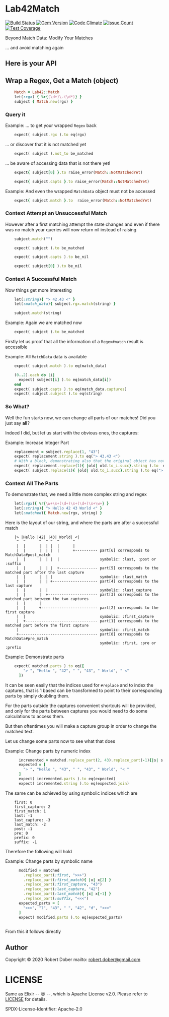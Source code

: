 

# Lab42Match

[![Build Status](https://travis-ci.org/RobertDober/lab42_match.svg?branch=master)](https://travis-ci.org/RobertDober/lab42_match)
[![Gem Version](https://badge.fury.io/rb/lab42_match.svg)](http://badge.fury.io/rb/lab42_match)
[![Code Climate](https://codeclimate.com/github/RobertDober/lab42_match/badges/gpa.svg)](https://codeclimate.com/github/RobertDober/lab42_match)
[![Issue Count](https://codeclimate.com/github/RobertDober/lab42_match/badges/issue_count.svg)](https://codeclimate.com/github/RobertDober/lab42_match)
[![Test Coverage](https://codeclimate.com/github/RobertDober/lab42_match/badges/coverage.svg)](https://codeclimate.com/github/RobertDober/lab42_match)

Beyond Match Data: Modify Your Matches

... and avoid matching again

## Here is your API

## Wrap a Regex, Get a Match (object)


```ruby :include
    Match = Lab42::Match
    let(:rgx) { %r{(\d+)\.(\d*)} }
    subject { Match.new(rgx) }
```

### Query it

Example: ... to get your wrapped `Regex` back

```ruby :example
    expect( subject.rgx ).to eq(rgx)
```


... or discover that it is not matched yet

```ruby :example
    expect( subject ).not_to be_matched
```

... be aware of accessing data that is not there yet!

```ruby :example not matched yet error
    expect{ subject[0] }.to raise_error(Match::NotMatchedYet)
```

```ruby :example
    expect{ subject.capts }.to raise_error(Match::NotMatchedYet)
```

Example: And even the wrapped `MatchData` object must not be accessed

```ruby :example
    expect{ subject.match }.to  raise_error(Match::NotMatchedYet)
```

### Context Attempt an Unsuccessful Match

However after a first matching attempt the state changes and even if there was no match
your queries will now return nil instead of raising

```ruby :before
    subject.match("")
```

```ruby :example Now we are matched
    expect( subject ).to be_matched
```

```ruby :example capturess are nil
    expect( subject.capts ).to be_nil
```

```ruby :example [] returns nil
    expect( subject[0] ).to be_nil
```

### Context A Successful Match

Now things get more interesting

```ruby :include
    let(:string){ "> 42.43 <" }
    let(:match_data){ subject.rgx.match(string) }
```

```ruby :before
    subject.match(string)
```

Example: Again we are matched now
```ruby :example
    expect( subject ).to be_matched
```
Firstly let us proof that all the information of a `Regex#match` result is accessible

Example: All `MatchData` data is available

```ruby :example
    expect( subject.match ).to eq(match_data)
```

```ruby :example As are the captures
    (0..2).each do |i|
      expect( subject[i] ).to eq(match_data[i])
    end
    expect( subject.capts ).to eq(match_data.captures)
    expect( subject.subject ).to eq(string)

```

### So What?

Well the fun starts now, we can change all parts of our matches! Did you just say **all**?

Indeed I did, but let us start with the obvious ones, the captures:

Example: Increase Integer Part

```ruby :example
    replacement = subject.replace(1, "43")
    expect( replacement.string ).to eq("> 43.43 <")
    # With a block, demonstrating also that the original object has not been altered
    expect( replacement.replace(1){ |old| old.to_i.succ}.string ).to  eq("> 44.43 <")
    expect( subject.replace(1){ |old| old.to_i.succ}.string ).to eq("> 43.43 <")
```

### Context All The Parts

To demonstrate that, we need a little more complex string and regex

```ruby :include
    let(:rgx){ %r{\w+\s+(\d+)\s+(\d+)\s+\w+} }
    let(:string){ "> Hello 42 43 World <" }
    let(:matched){ Match.new(rgx, string) }
```


Here is the layout of our string, and where the parts are after a successful match

        |> |Hello |42| |43| World| <|
         ^  ^      ^  ^ ^  ^      ^
         |  |      |  | |  |      |
         |  |      |  | |  |      +---------- part[6] corresponds to MatchData#post_match
         |  |      |  | |  |                  symbolic: :last, :post or :suffix
         |  |      |  | |  +----------------- part[5] corresponds to the matched part after the last capture
         |  |      |  | |                     symbolic: :last_match
         |  |      |  | +-------------------- part[4] corresponds to the last capture
         |  |      |  |                       symbolic: :last_capture
         |  |      |  +---------------------- part[3] corresponds to the matched part between the two captures
         |  |      |
         |  |      +------------------------- part[2] corresponds to the first capture
         |  |                                 symbolic: :first_capture
         |  +-------------------------------- part[1] corresponds to the matched part before the first capture
         |                                    symbolic: :first_match
         +----------------------------------- part[0] corresponds to MatchData#pre_match
                                              symbolic: :first, :pre or :prefix

Example: Demonstrate parts

```ruby :example
    expect( matched.parts ).to eq([
        "> ", "Hello ", "42", " ", "43", " World", " <"
      ])
```

It can be seen easily that the indices used for `#replace` and to index the captures, that is 1 based can be
transformed to point to their corresponding parts by simply doubling them.

For the parts outside the captures convenient shortcuts will be provided, and only for the parts between captures you
would need to do some calculations to access them.

But then oftentimes you will make a capture group in order to change the matched text.

Let us change some parts now to see what that does

Example: Change parts by numeric index

```ruby :example
      incremented = matched.replace_part(2, 43).replace_part(-1){|s| s.reverse}
      expected = [
        "> ", "Hello ", "43", " ", "43", " World", "< "
      ]
      expect( incremented.parts ).to eq(expected)
      expect( incremented.string ).to eq(expected.join)
```

The same can be achieved by using symbolic indices which are

        first: 0
        first_capture: 2
        first_match: 1
        last: -1
        last_capture: -3
        last_match: -2
        post: -1
        pre: 0
        prefix: 0
        suffix: -1

Therefore the following will hold

Example: Change parts by symbolic name

```ruby :example
      modified = matched
        .replace_part(:first, ">>>")
        .replace_part(:first_match){ |x| x[2] }
        .replace_part(:first_capture, "43")
        .replace_part(:last_capture, "42")
        .replace_part(:last_match){ |x| x[-1] }
        .replace_part(:suffix, "<<<")
      expected_parts = [
        ">>>", "l", "43", " ", "42", "d", "<<<"
      ]
      expect( modified.parts ).to eq(expected_parts)
    
```



From this it follows directly




## Author

Copyright © 2020 Robert Dober
mailto: robert.dober@gmail.com

# LICENSE

Same as Elixir -- &#X1F609; --, which is Apache License v2.0. Please refer to [LICENSE](LICENSE) for details.

SPDX-License-Identifier: Apache-2.0
